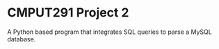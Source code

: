 # CMPUT291 Project 2

A Python based program that integrates SQL queries to parse a MySQL database.
